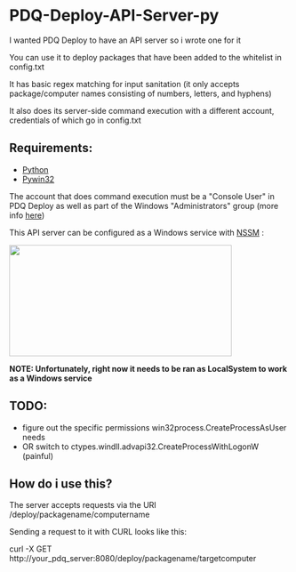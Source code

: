 # PDQ-Deploy-API-Server-py

I wanted PDQ Deploy to have an API server so i wrote one for it

You can use it to deploy packages that have been added to the whitelist in config.txt

It has basic regex matching for input sanitation (it only accepts package/computer names consisting of numbers, letters, and hyphens)

It also does its server-side command execution with a different account, credentials of which go in config.txt

## Requirements:

-  [Python](https://www.python.org/downloads/windows/)
-  [Pywin32](https://pypi.org/project/pywin32/)

The account that does command execution must be a "Console User" in PDQ Deploy as well as part of the Windows "Administrators" group (more info [here](https://help.pdq.com/hc/en-us/articles/115002510472-PDQ-Credentials-Explained))

This API server can be configured as a Windows service with [NSSM](http://nssm.cc/) :

<img src="https://github.com/albanqafa/PDQ-Deploy-API-Server-py/assets/37601993/327e1bd5-d837-45c7-ad00-22a56103a0ab" width="400" height="200">

**NOTE: Unfortunately, right now it needs to be ran as LocalSystem to work as a Windows service**

## TODO:

-  figure out the specific permissions win32process.CreateProcessAsUser needs
-  OR switch to ctypes.windll.advapi32.CreateProcessWithLogonW (painful)

## How do i use this?

The server accepts requests via the URI /deploy/packagename/computername

Sending a request to it with CURL looks like this:

curl -X GET http://your_pdq_server:8080/deploy/packagename/targetcomputer
